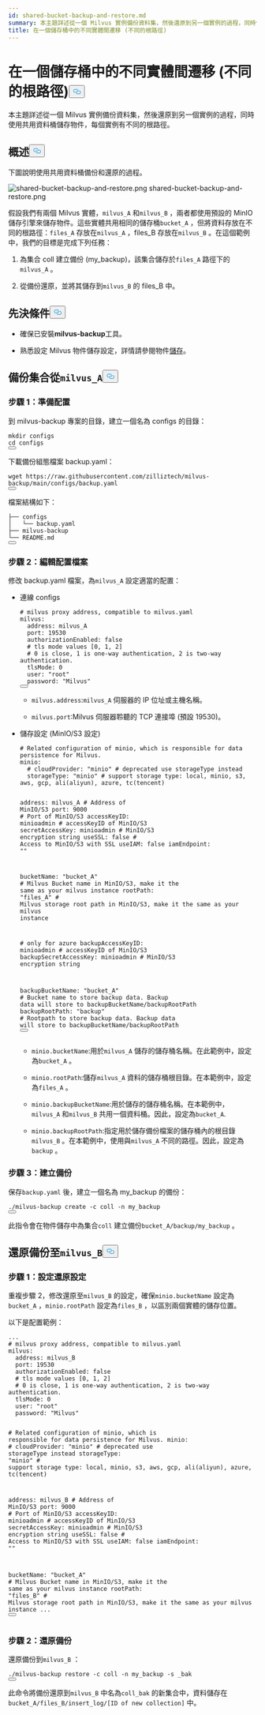 ```yaml
---
id: shared-bucket-backup-and-restore.md
summary: 本主題詳述從一個 Milvus 實例備份資料集，然後還原到另一個實例的過程，同時使用共用儲存桶來儲存物件。
title: 在一個儲存桶中的不同實體間遷移 (不同的根路徑)
---
```

<h1 id="Migrate-Between-Instances-in-One-Bucket-Different-Root-Paths" class="common-anchor-header">在一個儲存桶中的不同實體間遷移 (不同的根路徑)<button data-href="#Migrate-Between-Instances-in-One-Bucket-Different-Root-Paths" class="anchor-icon" translate="no">
      <svg translate="no"
        aria-hidden="true"
        focusable="false"
        height="20"
        version="1.1"
        viewBox="0 0 16 16"
        width="16"
      >
        <path
          fill="#0092E4"
          fill-rule="evenodd"
          d="M4 9h1v1H4c-1.5 0-3-1.69-3-3.5S2.55 3 4 3h4c1.45 0 3 1.69 3 3.5 0 1.41-.91 2.72-2 3.25V8.59c.58-.45 1-1.27 1-2.09C10 5.22 8.98 4 8 4H4c-.98 0-2 1.22-2 2.5S3 9 4 9zm9-3h-1v1h1c1 0 2 1.22 2 2.5S13.98 12 13 12H9c-.98 0-2-1.22-2-2.5 0-.83.42-1.64 1-2.09V6.25c-1.09.53-2 1.84-2 3.25C6 11.31 7.55 13 9 13h4c1.45 0 3-1.69 3-3.5S14.5 6 13 6z"
        ></path>
      </svg>
    </button></h1><p>本主題詳述從一個 Milvus 實例備份資料集，然後還原到另一個實例的過程，同時使用共用資料桶儲存物件，每個實例有不同的根路徑。</p>
<h2 id="Overview" class="common-anchor-header">概述<button data-href="#Overview" class="anchor-icon" translate="no">
      <svg translate="no"
        aria-hidden="true"
        focusable="false"
        height="20"
        version="1.1"
        viewBox="0 0 16 16"
        width="16"
      >
        <path
          fill="#0092E4"
          fill-rule="evenodd"
          d="M4 9h1v1H4c-1.5 0-3-1.69-3-3.5S2.55 3 4 3h4c1.45 0 3 1.69 3 3.5 0 1.41-.91 2.72-2 3.25V8.59c.58-.45 1-1.27 1-2.09C10 5.22 8.98 4 8 4H4c-.98 0-2 1.22-2 2.5S3 9 4 9zm9-3h-1v1h1c1 0 2 1.22 2 2.5S13.98 12 13 12H9c-.98 0-2-1.22-2-2.5 0-.83.42-1.64 1-2.09V6.25c-1.09.53-2 1.84-2 3.25C6 11.31 7.55 13 9 13h4c1.45 0 3-1.69 3-3.5S14.5 6 13 6z"
        ></path>
      </svg>
    </button></h2><p>下圖說明使用共用資料桶備份和還原的過程。</p>
<p>
  
   <span class="img-wrapper"> <img translate="no" src="/docs/v2.5.x/assets/shared-bucket-backup-and-restore.png" alt="shared-bucket-backup-and-restore.png" class="doc-image" id="shared-bucket-backup-and-restore.png" />
   </span> <span class="img-wrapper"> <span>shared-bucket-backup-and-restore.png</span> </span></p>
<p>假設我們有兩個 Milvus 實體，<code translate="no">milvus_A</code> 和<code translate="no">milvus_B</code> ，兩者都使用預設的 MinIO 儲存引擎來儲存物件。這些實體共用相同的儲存桶<code translate="no">bucket_A</code> ，但將資料存放在不同的根路徑：<code translate="no">files_A</code> 存放在<code translate="no">milvus_A</code> ，files_B 存放在<code translate="no">milvus_B</code> 。在這個範例中，我們的目標是完成下列任務：</p>
<ol>
<li><p>為集合 coll 建立備份 (my_backup)，該集合儲存於<code translate="no">files_A</code> 路徑下的<code translate="no">milvus_A</code> 。</p></li>
<li><p>從備份還原，並將其儲存到<code translate="no">milvus_B</code> 的 files_B 中。</p></li>
</ol>
<h2 id="Prerequisites" class="common-anchor-header">先決條件<button data-href="#Prerequisites" class="anchor-icon" translate="no">
      <svg translate="no"
        aria-hidden="true"
        focusable="false"
        height="20"
        version="1.1"
        viewBox="0 0 16 16"
        width="16"
      >
        <path
          fill="#0092E4"
          fill-rule="evenodd"
          d="M4 9h1v1H4c-1.5 0-3-1.69-3-3.5S2.55 3 4 3h4c1.45 0 3 1.69 3 3.5 0 1.41-.91 2.72-2 3.25V8.59c.58-.45 1-1.27 1-2.09C10 5.22 8.98 4 8 4H4c-.98 0-2 1.22-2 2.5S3 9 4 9zm9-3h-1v1h1c1 0 2 1.22 2 2.5S13.98 12 13 12H9c-.98 0-2-1.22-2-2.5 0-.83.42-1.64 1-2.09V6.25c-1.09.53-2 1.84-2 3.25C6 11.31 7.55 13 9 13h4c1.45 0 3-1.69 3-3.5S14.5 6 13 6z"
        ></path>
      </svg>
    </button></h2><ul>
<li><p>確保已安裝<strong>milvus-backup</strong>工具。</p></li>
<li><p>熟悉設定 Milvus 物件儲存設定，詳情請參閱物件<a href="https://milvus.io/docs/deploy_s3.md">儲存</a>。</p></li>
</ul>
<h2 id="Back-up-a-collection-from-milvusA" class="common-anchor-header">備份集合從<code translate="no">milvus_A</code><button data-href="#Back-up-a-collection-from-milvusA" class="anchor-icon" translate="no">
      <svg translate="no"
        aria-hidden="true"
        focusable="false"
        height="20"
        version="1.1"
        viewBox="0 0 16 16"
        width="16"
      >
        <path
          fill="#0092E4"
          fill-rule="evenodd"
          d="M4 9h1v1H4c-1.5 0-3-1.69-3-3.5S2.55 3 4 3h4c1.45 0 3 1.69 3 3.5 0 1.41-.91 2.72-2 3.25V8.59c.58-.45 1-1.27 1-2.09C10 5.22 8.98 4 8 4H4c-.98 0-2 1.22-2 2.5S3 9 4 9zm9-3h-1v1h1c1 0 2 1.22 2 2.5S13.98 12 13 12H9c-.98 0-2-1.22-2-2.5 0-.83.42-1.64 1-2.09V6.25c-1.09.53-2 1.84-2 3.25C6 11.31 7.55 13 9 13h4c1.45 0 3-1.69 3-3.5S14.5 6 13 6z"
        ></path>
      </svg>
    </button></h2><h3 id="Step-1-Prepare-configuration" class="common-anchor-header">步驟 1：準備配置</h3><p>到 milvus-backup 專案的目錄，建立一個名為 configs 的目錄：</p>
<pre><code translate="no" class="language-shell"><span class="hljs-built_in">mkdir</span> configs
<span class="hljs-built_in">cd</span> configs
<button class="copy-code-btn"></button></code></pre>
<p>下載備份組態檔案 backup.yaml：</p>
<pre><code translate="no" class="language-shell">wget <span class="hljs-attr">https</span>:<span class="hljs-comment">//raw.githubusercontent.com/zilliztech/milvus-backup/main/configs/backup.yaml</span>
<button class="copy-code-btn"></button></code></pre>
<p>檔案結構如下：</p>
<pre><code translate="no">├── configs
│   └── backup.yaml
├── milvus-backup
└── README.md
<button class="copy-code-btn"></button></code></pre>
<h3 id="Step-2-Edit-configuration-file" class="common-anchor-header">步驟 2：編輯配置檔案</h3><p>修改 backup.yaml 檔案，為<code translate="no">milvus_A</code> 設定適當的配置：</p>
<ul>
<li><p>連線 configs</p>
<pre><code translate="no" class="language-yaml"><span class="hljs-comment"># milvus proxy address, compatible to milvus.yaml</span>
milvus:
  address: milvus_A
  port: <span class="hljs-number">19530</span>
  authorizationEnabled: false
  <span class="hljs-comment"># tls mode values [0, 1, 2]</span>
  <span class="hljs-comment"># 0 is close, 1 is one-way authentication, 2 is two-way authentication.</span>
  tlsMode: <span class="hljs-number">0</span>
  user: <span class="hljs-string">&quot;root&quot;</span>
  password: <span class="hljs-string">&quot;Milvus&quot;</span>
<button class="copy-code-btn"></button></code></pre>
<ul>
<li><p><code translate="no">milvus.address</code>:<code translate="no">milvus_A</code> 伺服器的 IP 位址或主機名稱。</p></li>
<li><p><code translate="no">milvus.port</code>:Milvus 伺服器聆聽的 TCP 連接埠 (預設 19530)。</p></li>
</ul></li>
<li><p>儲存設定 (MinIO/S3 設定)</p>
<pre><code translate="no" class="language-yaml"><span class="hljs-comment"># Related configuration of minio, which is responsible for data persistence for Milvus.</span>
minio:
  <span class="hljs-comment"># cloudProvider: &quot;minio&quot; # deprecated use storageType instead</span>
  storageType: <span class="hljs-string">&quot;minio&quot;</span> <span class="hljs-comment"># support storage type: local, minio, s3, aws, gcp, ali(aliyun), azure, tc(tencent)</span>
  
  address: milvus_A <span class="hljs-comment"># Address of MinIO/S3</span>
  port: <span class="hljs-number">9000</span>   <span class="hljs-comment"># Port of MinIO/S3</span>
  accessKeyID: minioadmin  <span class="hljs-comment"># accessKeyID of MinIO/S3</span>
  secretAccessKey: minioadmin <span class="hljs-comment"># MinIO/S3 encryption string</span>
  useSSL: false <span class="hljs-comment"># Access to MinIO/S3 with SSL</span>
  useIAM: false
  iamEndpoint: <span class="hljs-string">&quot;&quot;</span>
  
  bucketName: <span class="hljs-string">&quot;bucket_A&quot;</span> <span class="hljs-comment"># Milvus Bucket name in MinIO/S3, make it the same as your milvus instance</span>
  rootPath: <span class="hljs-string">&quot;files_A&quot;</span> <span class="hljs-comment"># Milvus storage root path in MinIO/S3, make it the same as your milvus instance</span>

  <span class="hljs-comment"># only for azure</span>
  backupAccessKeyID: minioadmin  <span class="hljs-comment"># accessKeyID of MinIO/S3</span>
  backupSecretAccessKey: minioadmin <span class="hljs-comment"># MinIO/S3 encryption string</span>
  
  backupBucketName: <span class="hljs-string">&quot;bucket_A&quot;</span> <span class="hljs-comment"># Bucket name to store backup data. Backup data will store to backupBucketName/backupRootPath</span>
  backupRootPath: <span class="hljs-string">&quot;backup&quot;</span> <span class="hljs-comment"># Rootpath to store backup data. Backup data will store to backupBucketName/backupRootPath</span>
<button class="copy-code-btn"></button></code></pre>
<ul>
<li><p><code translate="no">minio.bucketName</code>:用於<code translate="no">milvus_A</code> 儲存的儲存桶名稱。在此範例中，設定為<code translate="no">bucket_A</code> 。</p></li>
<li><p><code translate="no">minio.rootPath</code>:儲存<code translate="no">milvus_A</code> 資料的儲存桶根目錄。在本範例中，設定為<code translate="no">files_A</code> 。</p></li>
<li><p><code translate="no">minio.backupBucketName</code>:用於儲存的儲存桶名稱。在本範例中，<code translate="no">milvus_A</code> 和<code translate="no">milvus_B</code> 共用一個資料桶。因此，設定為<code translate="no">bucket_A</code>.</p></li>
<li><p><code translate="no">minio.backupRootPath</code>:指定用於儲存備份檔案的儲存桶內的根目錄<code translate="no">milvus_B</code> 。在本範例中，使用與<code translate="no">milvus_A</code> 不同的路徑。因此，設定為<code translate="no">backup</code> 。</p></li>
</ul></li>
</ul>
<h3 id="Step-3-Create-backup" class="common-anchor-header">步驟 3：建立備份</h3><p>保存<code translate="no">backup.yaml</code> 後，建立一個名為 my_backup 的備份：</p>
<pre><code translate="no" class="language-shell">./milvus-backup create -c coll -n my_backup
<button class="copy-code-btn"></button></code></pre>
<p>此指令會在物件儲存中為集合<code translate="no">coll</code> 建立備份<code translate="no">bucket_A/backup/my_backup</code> 。</p>
<h2 id="Restore-the-backup-to-milvusB" class="common-anchor-header">還原備份至<code translate="no">milvus_B</code><button data-href="#Restore-the-backup-to-milvusB" class="anchor-icon" translate="no">
      <svg translate="no"
        aria-hidden="true"
        focusable="false"
        height="20"
        version="1.1"
        viewBox="0 0 16 16"
        width="16"
      >
        <path
          fill="#0092E4"
          fill-rule="evenodd"
          d="M4 9h1v1H4c-1.5 0-3-1.69-3-3.5S2.55 3 4 3h4c1.45 0 3 1.69 3 3.5 0 1.41-.91 2.72-2 3.25V8.59c.58-.45 1-1.27 1-2.09C10 5.22 8.98 4 8 4H4c-.98 0-2 1.22-2 2.5S3 9 4 9zm9-3h-1v1h1c1 0 2 1.22 2 2.5S13.98 12 13 12H9c-.98 0-2-1.22-2-2.5 0-.83.42-1.64 1-2.09V6.25c-1.09.53-2 1.84-2 3.25C6 11.31 7.55 13 9 13h4c1.45 0 3-1.69 3-3.5S14.5 6 13 6z"
        ></path>
      </svg>
    </button></h2><h3 id="Step-1-Configure-restoration-settings" class="common-anchor-header">步驟 1：設定還原設定</h3><p>重複步驟 2，修改還原至<code translate="no">milvus_B</code> 的設定，確保<code translate="no">minio.bucketName</code> 設定為<code translate="no">bucket_A</code> ，<code translate="no">minio.rootPath</code> 設定為<code translate="no">files_B</code> ，以區別兩個實體的儲存位置。</p>
<p>以下是配置範例：</p>
<pre><code translate="no" class="language-yaml">...
<span class="hljs-comment"># milvus proxy address, compatible to milvus.yaml</span>
milvus:
  address: milvus_B
  port: <span class="hljs-number">19530</span>
  authorizationEnabled: false
  <span class="hljs-comment"># tls mode values [0, 1, 2]</span>
  <span class="hljs-comment"># 0 is close, 1 is one-way authentication, 2 is two-way authentication.</span>
  tlsMode: <span class="hljs-number">0</span>
  user: <span class="hljs-string">&quot;root&quot;</span>
  password: <span class="hljs-string">&quot;Milvus&quot;</span>
  
<span class="hljs-comment"># Related configuration of minio, which is responsible for data persistence for Milvus.</span>
minio:
  <span class="hljs-comment"># cloudProvider: &quot;minio&quot; # deprecated use storageType instead</span>
  storageType: <span class="hljs-string">&quot;minio&quot;</span> <span class="hljs-comment"># support storage type: local, minio, s3, aws, gcp, ali(aliyun), azure, tc(tencent)</span>
  
  address: milvus_B <span class="hljs-comment"># Address of MinIO/S3</span>
  port: <span class="hljs-number">9000</span>   <span class="hljs-comment"># Port of MinIO/S3</span>
  accessKeyID: minioadmin  <span class="hljs-comment"># accessKeyID of MinIO/S3</span>
  secretAccessKey: minioadmin <span class="hljs-comment"># MinIO/S3 encryption string</span>
  useSSL: false <span class="hljs-comment"># Access to MinIO/S3 with SSL</span>
  useIAM: false
  iamEndpoint: <span class="hljs-string">&quot;&quot;</span>
  
  bucketName: <span class="hljs-string">&quot;bucket_A&quot;</span> <span class="hljs-comment"># Milvus Bucket name in MinIO/S3, make it the same as your milvus instance</span>
  rootPath: <span class="hljs-string">&quot;files_B&quot;</span> <span class="hljs-comment"># Milvus storage root path in MinIO/S3, make it the same as your milvus instance</span>
  ...
<button class="copy-code-btn"></button></code></pre>
<h3 id="Step-2-Restore-backup" class="common-anchor-header">步驟 2：還原備份</h3><p>還原備份到<code translate="no">milvus_B</code> ：</p>
<pre><code translate="no" class="language-shell">./milvus-backup restore -c coll -n my_backup -s _bak
<button class="copy-code-btn"></button></code></pre>
<p>此命令將備份還原到<code translate="no">milvus_B</code> 中名為<code translate="no">coll_bak</code> 的新集合中，資料儲存在<code translate="no">bucket_A/files_B/insert_log/[ID of new collection]</code> 中。</p>
